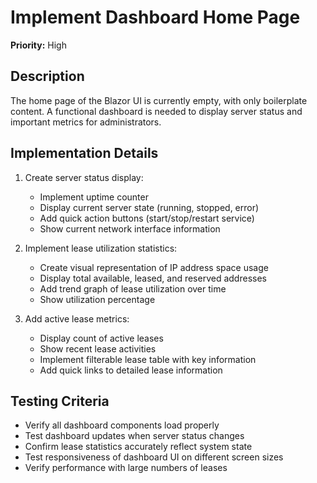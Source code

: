 # Implement Dashboard Home Page

**Priority:** High

## Description

The home page of the Blazor UI is currently empty, with only boilerplate content. A functional dashboard is needed to display server status and important metrics for administrators.

## Implementation Details

1. Create server status display:
   - Implement uptime counter
   - Display current server state (running, stopped, error)
   - Add quick action buttons (start/stop/restart service)
   - Show current network interface information

2. Implement lease utilization statistics:
   - Create visual representation of IP address space usage
   - Display total available, leased, and reserved addresses
   - Add trend graph of lease utilization over time
   - Show utilization percentage

3. Add active lease metrics:
   - Display count of active leases
   - Show recent lease activities
   - Implement filterable lease table with key information
   - Add quick links to detailed lease information

## Testing Criteria

- Verify all dashboard components load properly
- Test dashboard updates when server status changes
- Confirm lease statistics accurately reflect system state
- Test responsiveness of dashboard UI on different screen sizes
- Verify performance with large numbers of leases